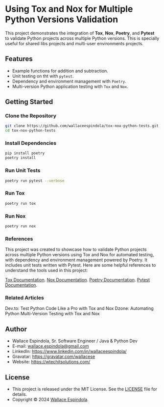 # Using Tox and Nox for Multiple Python Versions Validation

This project demonstrates the integration of **Tox**, **Nox**, **Poetry**, and **Pytest** to validate Python projects
across multiple Python versions. This is specially useful for shared libs projects and multi-user environments projects.

## Features

- Example functions for addition and subtraction.
- Unit testing on tht with `pytest`.
- Dependency and environment management with `Poetry`.
- Multi-version Python application testing with `Tox` and `Nox`.

## Getting Started

### Clone the Repository

```bash
git clone https://github.com/wallaceespindola/tox-nox-python-tests.git
cd tox-nox-python-tests
```

### Install Dependencies

```bash
pip install poetry
poetry install
```

### Run Unit Tests

```bash
poetry run pytest --verbose
```

### Run Tox

```bash
poetry run tox
```

### Run Nox

```bash
poetry run nox
```

### References

This project was created to showcase how to validate Python projects across multiple Python versions using Tox and Nox
for automated testing, with dependency and environment management powered by Poetry. It includes unit tests written with
Pytest.
Here are some helpful references to understand the tools used in this project:

[Tox Documentation](https://tox.wiki/en/).
[Nox Documentation](https://nox.thea.codes/en/stable/).
[Poetry Documentation](http).
[Pytest Documentation](https://docs.pytest.org/en/stable/).

### Related Articles

Dev.to: Test Python Code Like a Pro with Tox and Nox
Dzone: Automating Python Multi-Version Testing with Tox and Nox

## Author

- Wallace Espindola, Sr. Software Engineer / Java & Python Dev
- E-mail: wallace.espindola@gmail.com
- LinkedIn: https://www.linkedin.com/in/wallaceespindola/
- Gravatar: https://gravatar.com/wallacese
- Website: https://wtechitsolutions.com/

## License

- This project is released under the MIT License. See the [LICENSE](LICENSE) file for details.
- Copyright © 2024 [Wallace Espindola](https://github.com/wallaceespindola/).